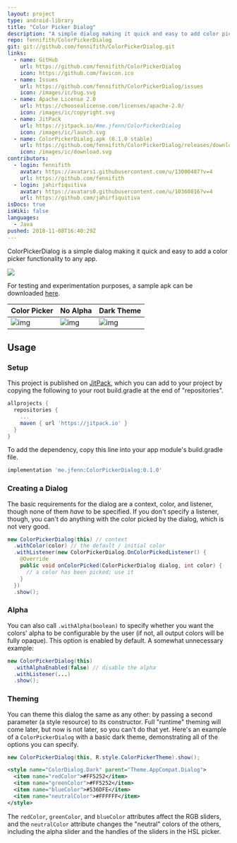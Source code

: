```yaml
---
layout: project
type: android-library
title: "Color Picker Dialog"
description: "A simple dialog making it quick and easy to add color picking functionality to any app."
repo: fennifith/ColorPickerDialog
git: git://github.com/fennifith/ColorPickerDialog.git
links:
  - name: GitHub
    url: https://github.com/fennifith/ColorPickerDialog
    icon: https://github.com/favicon.ico
  - name: Issues
    url: https://github.com/fennifith/ColorPickerDialog/issues
    icon: /images/ic/bug.svg
  - name: Apache License 2.0
    url: https://choosealicense.com/licenses/apache-2.0/
    icon: /images/ic/copyright.svg
  - name: JitPack
    url: https://jitpack.io/#me.jfenn/ColorPickerDialog
    icon: /images/ic/launch.svg
  - name: ColorPickerDialog.apk (0.1.0 stable)
    url: https://github.com/fennifith/ColorPickerDialog/releases/download/0.1.0/ColorPickerDialog.apk
    icon: /images/ic/download.svg
contributors:
  - login: fennifith
    avatar: https://avatars1.githubusercontent.com/u/13000407?v=4
    url: https://github.com/fennifith
  - login: jahirfiquitiva
    avatar: https://avatars0.githubusercontent.com/u/10360816?v=4
    url: https://github.com/jahirfiquitiva
isDocs: true
isWiki: false
languages:
  - Java
pushed: 2018-11-08T16:40:29Z
---
```


ColorPickerDialog is a simple dialog making it quick and easy to add a color picker functionality to any app.

[![](https://jitpack.io/v/me.jfenn/ColorPickerDialog.svg)](https://jitpack.io/#me.jfenn/ColorPickerDialog)

For testing and experimentation purposes, a sample apk can be downloaded [here](https://jfenn.me/projects/colorpickerdialog).

|Color Picker|No Alpha|Dark Theme|
|--------|--------|--------|
|![img](https://raw.githubusercontent.com/fennifith/ColorPickerDialog/master/./.github/images/picker.png?raw=true)|![img](https://raw.githubusercontent.com/fennifith/ColorPickerDialog/master/./.github/images/noalpha.png?raw=true)|![img](https://raw.githubusercontent.com/fennifith/ColorPickerDialog/master/./.github/images/darktheme.png?raw=true)|

## Usage

### Setup

This project is published on [JitPack](https://jitpack.io), which you can add to your project by copying the following to your root build.gradle at the end of "repositories".

```gradle
allprojects {
  repositories {
    ...
    maven { url 'https://jitpack.io' }
  }
}
```

To add the dependency, copy this line into your app module's build.gradle file.

```gradle
implementation 'me.jfenn:ColorPickerDialog:0.1.0'
```

### Creating a Dialog

The basic requirements for the dialog are a context, color, and listener, though none of them _have_ to be specified. If you don't specify a listener, though, you can't do anything with the color picked by the dialog, which is not very good.

```java
new ColorPickerDialog(this) // context
  .withColor(color) // the default / initial color
  .withListener(new ColorPickerDialog.OnColorPickedListener() {
    @Override
    public void onColorPicked(ColorPickerDialog dialog, int color) {
      // a color has been picked; use it
    }
  })
  .show();
```

### Alpha

You can also call `.withAlpha(boolean)` to specify whether you want the colors' alpha to be configurable by the user (if not, all output colors will be fully opaque). This option is enabled by default. A somewhat unnecessary example:

```java
new ColorPickerDialog(this)
  .withAlphaEnabled(false) // disable the alpha
  .withListener(...)
  .show();
```

### Theming

You can theme this dialog the same as any other: by passing a second parameter (a style resource) to its constructor. Full "runtime" theming will come later, but now is not later, so you can't do that yet. Here's an example of a `ColorPickerDialog` with a basic dark theme, demonstrating all of the options you can specify.

```java
new ColorPickerDialog(this, R.style.ColorPickerTheme).show();
```

```xml
<style name="ColorDialog.Dark" parent="Theme.AppCompat.Dialog">
  <item name="redColor">#FF5252</item>
  <item name="greenColor">#FF5252</item>
  <item name="blueColor">#536DFE</item>
  <item name="neutralColor">#FFFFFF</item>
</style>
```

The `redColor`, `greenColor`, and `blueColor` attributes affect the RGB sliders, and the `neutralColor` attribute changes the "neutral" colors of the others, including the alpha slider and the handles of the sliders in the HSL picker.
